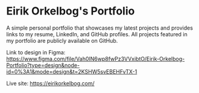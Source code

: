 <h1>Eirik Orkelbog's Portfolio</h1> 

A simple personal portfolio that showcases my latest projects and provides links to my resume, LinkedIn, and GitHub profiles. All projects featured in my portfolio are publicly available on GitHub.

Link to design in Figma: https://www.figma.com/file/Vah0IN6wp8fwPz3VVxibtO/Eirik-Orkelbog-Portfolio?type=design&node-id=0%3A1&mode=design&t=2KSHW5svEBEHFvTX-1

Live site: https://eirikorkelbog.com/
